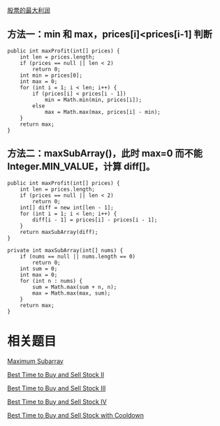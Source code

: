 [股票的最大利润](https://leetcode.com/problems/best-time-to-buy-and-sell-stock/description/)

## 方法一：min 和 max，prices[i]<prices[i-1] 判断

    public int maxProfit(int[] prices) {
        int len = prices.length;
        if (prices == null || len < 2)
            return 0;
        int min = prices[0];
        int max = 0;
        for (int i = 1; i < len; i++) {
            if (prices[i] < prices[i - 1])
                min = Math.min(min, prices[i]);
            else
                max = Math.max(max, prices[i] - min);
        }
        return max;
    }

## 方法二：maxSubArray()，此时 max=0 而不能 Integer.MIN_VALUE，计算 diff[]。

    public int maxProfit(int[] prices) {
        int len = prices.length;
        if (prices == null || len < 2)
            return 0;
        int[] diff = new int[len - 1];
        for (int i = 1; i < len; i++) {
            diff[i - 1] = prices[i] - prices[i - 1];
        }
        return maxSubArray(diff);
    }

    private int maxSubArray(int[] nums) {
        if (nums == null || nums.length == 0)
            return 0;
        int sum = 0;
        int max = 0;
        for (int n : nums) {
            sum = Math.max(sum + n, n);
            max = Math.max(max, sum);
        }
        return max;
    }

# 相关题目

[Maximum Subarray](https://leetcode.com/problems/maximum-subarray/)

[Best Time to Buy and Sell Stock II](https://leetcode.com/problems/best-time-to-buy-and-sell-stock-ii/)

[Best Time to Buy and Sell Stock III](https://leetcode.com/problems/best-time-to-buy-and-sell-stock-iii/)

[Best Time to Buy and Sell Stock IV](https://leetcode.com/problems/best-time-to-buy-and-sell-stock-iv/)

[Best Time to Buy and Sell Stock with Cooldown](https://leetcode.com/problems/best-time-to-buy-and-sell-stock-with-cooldown/)
